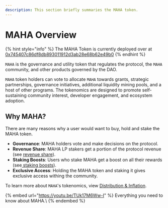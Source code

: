 ```yaml
---
description: This section briefly summaries the MAHA token.
---
```


# MAHA Overview

{% hint style="info" %}
The MAHA Token is currently deployed over at [0x745407c86df8db893011912d3ab28e68b62e49b0](https://etherscan.io/token/0x745407c86df8db893011912d3ab28e68b62e49b0)
{% endhint %}

`MAHA` is the governance and utility token that regulates the protocol, the `MAHA` community, and other products governed by the DAO.

`MAHA` token holders can vote to allocate `MAHA` towards grants, strategic partnerships, governance initiatives, additional liquidity mining pools, and a host of other programs. The tokenomics are designed to promote self-sustaining community interest, developer engagement, and ecosystem adoption.

## Why MAHA?

There are many reasons why a user would want to buy, hold and stake the MAHA token.

* **Governance**: MAHA holders vote and make decisions on the protocol.
* **Revenue Share**: MAHA LP stakers get a portion of the protocol revenue (see [revenue share](revenue-share.md)).
* **Staking Boosts**: Users who stake MAHA get a boost on all their rewards (see[ staking boosts](staking-boosts.md)).
* **Exclusive Access**: Holding the MAHA token and staking it gives exclusive access withing the community.

To learn more about `MAHA`'s tokenomics, view [Distribution & Inflation](distribution.md).

{% embed url="https://youtu.be/TUk17M6Ww-I" %}
Everything you need to know about MAHA.\\
{% endembed %}
